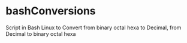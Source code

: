 # bashConversions
Script in Bash Linux to Convert from binary octal hexa to Decimal, from Decimal to binary octal hexa

